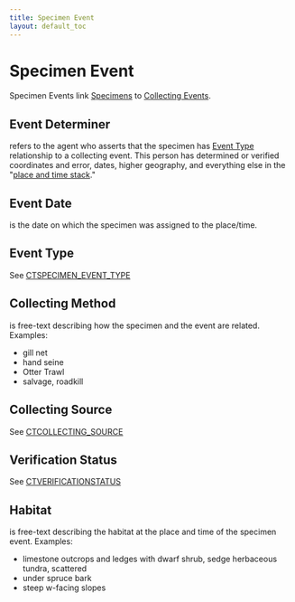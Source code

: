 ```yaml
---
title: Specimen Event
layout: default_toc
---
```


# Specimen Event



Specimen Events link [Specimens]({{site.baseurl}}/documentation/catalog.html) to [Collecting
Events]({{site.baseurl}}/documentation/collecting-event.html).


## Event Determiner

 refers to the agent who asserts that the specimen
has [Event Type](#type) relationship to a collecting event. This person
has determined or verified coordinates and error, dates, higher
geography, and everything else in the "[place and time
stack](/documentation/places/)."


## Event Date

 is the date on which the specimen was assigned to the
place/time.


## Event Type

 See
[CTSPECIMEN_EVENT_TYPE](http://arctos.database.museum/info/ctDocumentation.cfm?table=CTSPECIMEN_EVENT_TYPE)


## Collecting Method

 is free-text describing how the specimen and the
event are related. Examples:

-   gill net
-   hand seine
-   Otter Trawl
-   salvage, roadkill


## Collecting Source

 See
[CTCOLLECTING_SOURCE](http://arctos.database.museum/info/ctDocumentation.cfm?table=CTCOLLECTING_SOURCE)


## Verification Status

 See
[CTVERIFICATIONSTATUS](http://arctos.database.museum/info/ctDocumentation.cfm?table=CTVERIFICATIONSTATUS)


## Habitat

 is free-text describing the habitat at the place and time of
the specimen event. Examples:

-   limestone outcrops and ledges with dwarf shrub, sedge herbaceous
    tundra, scattered
-   under spruce bark
-   steep w-facing slopes

